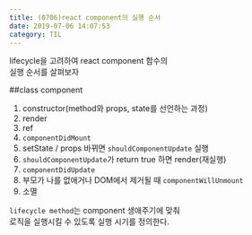 ```yaml
---
title: (0706)react component의 실행 순서
date: 2019-07-06 14:07:53
category: TIL
---
```


lifecycle을 고려하여 react component 함수의  
실행 순서를 살펴보자  

##class component

1. constructor(method와 props, state를 선언하는 과정)
2. render
3. ref
4. `componentDidMount`
5. setState / props 바뀌면 `shouldComponentUpdate` 실행
6. `shouldComponentUpdate`가 return true 하면 render(재실행)
7. `componentDidUpdate`
8. 부모가 나를 없애거나 DOM에서 제거될 때 `componentWillUnmount`
9. 소멸

`lifecycle method`는 component 생애주기에 맞춰  
로직을 실행시킬 수 있도록 실행 시기를 정의한다.  
